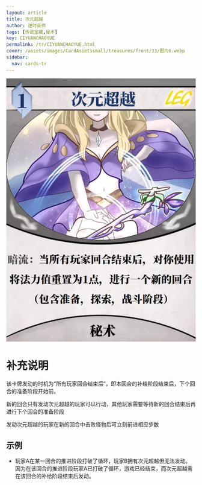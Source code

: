 ```yaml
---
layout: article
title: 次元超越
author: 逆时巫师
tags: [传说宝藏,秘术]
key: CIYUANCHAOYUE
permalink: /tr/CIYUANCHAOYUE.html
cover: /assets/images/CardAssetssmall/treasures/front/33/图片6.webp
sidebar:
  nav: cards-tr
---
```

![](/assets/images/CardAssets/treasures/front/33/图片6.webp)

# 补充说明
该卡牌发动的时机为“所有玩家回合结束后”，即本回合的补给阶段结束后，下个回合的准备阶段开始前。

新的回合只有发动次元超越的玩家可以行动，其他玩家需要等待新的回合结束后再进行下个回合的准备阶段

发动次元超越的玩家在新的回合中击败怪物后可立刻前进相应步数
## 示例
* 玩家A在某一回合的推进阶段打破了循环，玩家B拥有次元超越但无法发动。因为在该回合的推进阶段玩家A已打破了循环，游戏已经结束，而次元超越需在该回合的补给阶段结束后发动。